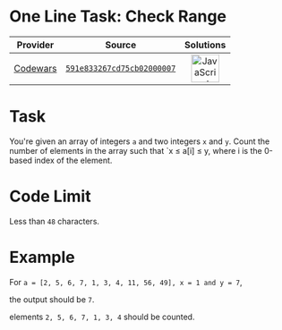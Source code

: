 [_metadata_:generated]: - "true"

# One Line Task: Check Range

<!-- INFO TABLE BEGIN -->

| Provider                                        | Source                                                                               | Solutions                                                                                                                                                    |
| :---------------------------------------------: | :----------------------------------------------------------------------------------: | :----------------------------------------------------------------------------------------------------------------------------------------------------------: |
| [Codewars](../../../docs/providers/Codewars.md) | [`591e833267cd75cb02000007`](https://www.codewars.com/kata/591e833267cd75cb02000007) | [<img src="https://res.cloudinary.com/rascaltwo/image/upload/v1631924076/javascript_ehszr7.svg" alt="JavaScript" title="JavaScript" width="50" />](solve.js) |

<!-- INFO TABLE END -->

# Task
You're given an array of integers `a` and two integers `x` and `y`. Count the number of elements in the array such that `x ≤ a[i] ≤ y, where i is the 0-based index of the element.

# Code Limit
Less than `48` characters.
 
# Example

For `a = [2, 5, 6, 7, 1, 3, 4, 11, 56, 49], x = 1 and y = 7`,

the output should be `7`.

elements `2, 5, 6, 7, 1, 3, 4` should be counted.

